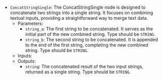 - `ConcatStringSingle`: The ConcatStringSingle node is designed to concatenate two strings into a single string. It focuses on combining textual inputs, providing a straightforward way to merge text data.
    - Parameters:
        - `string_a`: The first string to be concatenated. It serves as the initial part of the new combined string. Type should be `STRING`.
        - `string_b`: The second string to be concatenated. It is appended to the end of the first string, completing the new combined string. Type should be `STRING`.
    - Inputs:
    - Outputs:
        - `string`: The concatenated result of the two input strings, returned as a single string. Type should be `STRING`.
